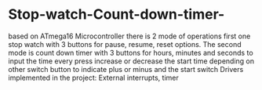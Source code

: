 # Stop-watch-Count-down-timer-
based on ATmega16 Microcontroller there is 2 mode of operations first one stop watch with 3 buttons for pause, resume, reset options. The second mode is count down timer with 3 buttons for hours, minutes and seconds to input the time every press increase or decrease the start time depending on other switch button to indicate plus or minus and the start switch Drivers implemented in the project: External interrupts, timer
